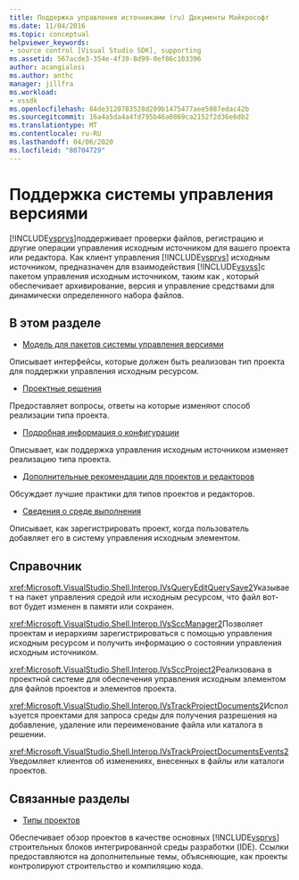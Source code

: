 ```yaml
---
title: Поддержка управления источниками (ru) Документы Майкрософт
ms.date: 11/04/2016
ms.topic: conceptual
helpviewer_keywords:
- source control [Visual Studio SDK], supporting
ms.assetid: 567acde3-354e-4f39-8d99-0ef86c103396
author: acangialosi
ms.author: anthc
manager: jillfra
ms.workload:
- vssdk
ms.openlocfilehash: 84de3120783528d209b1475477aee5087edac42b
ms.sourcegitcommit: 16a4a5da4a4fd795b46a0869ca2152f2d36e6db2
ms.translationtype: MT
ms.contentlocale: ru-RU
ms.lasthandoff: 04/06/2020
ms.locfileid: "80704729"
---
```

# <a name="supporting-source-control"></a>Поддержка системы управления версиями
[!INCLUDE[vsprvs](../../code-quality/includes/vsprvs_md.md)]поддерживает проверки файлов, регистрацию и другие операции управления исходным источником для вашего проекта или редактора. Как клиент управления [!INCLUDE[vsprvs](../../code-quality/includes/vsprvs_md.md)] исходным источником, предназначен для взаимодействия [!INCLUDE[vsvss](../../extensibility/includes/vsvss_md.md)]с пакетом управления исходным источником, таким как , который обеспечивает архивирование, версия и управление средствами для динамически определенного набора файлов.

## <a name="in-this-section"></a>В этом разделе
- [Модель для пакетов системы управления версиями](../../extensibility/internals/model-for-source-control-packages.md)

 Описывает интерфейсы, которые должен быть реализован тип проекта для поддержки управления исходным ресурсом.

- [Проектные решения](../../extensibility/internals/source-control-design-decisions.md)

 Предоставляет вопросы, ответы на которые изменяют способ реализации типа проекта.

- [Подробная информация о конфигурации](../../extensibility/internals/source-control-configuration-details.md)

 Описывает, как поддержка управления исходным источником изменяет реализацию типа проекта.

- [Дополнительные рекомендации для проектов и редакторов](../../extensibility/internals/additional-source-control-guidelines-for-projects-and-editors.md)

 Обсуждает лучшие практики для типов проектов и редакторов.

- [Сведения о среде выполнения](../../extensibility/internals/source-control-runtime-details.md)

 Описывает, как зарегистрировать проект, когда пользователь добавляет его в систему управления исходным элементом.

## <a name="reference"></a>Справочник
 <xref:Microsoft.VisualStudio.Shell.Interop.IVsQueryEditQuerySave2>Указывает на пакет управления средой или исходным ресурсом, что файл вот-вот будет изменен в памяти или сохранен.

 <xref:Microsoft.VisualStudio.Shell.Interop.IVsSccManager2>Позволяет проектам и иерархиям зарегистрироваться с помощью управления исходным ресурсом и получить информацию о состоянии управления исходным источником.

 <xref:Microsoft.VisualStudio.Shell.Interop.IVsSccProject2>Реализована в проектной системе для обеспечения управления исходным элементом для файлов проектов и элементов проекта.

 <xref:Microsoft.VisualStudio.Shell.Interop.IVsTrackProjectDocuments2>Используется проектами для запроса среды для получения разрешения на добавление, удаление или переименование файла или каталога в решении.

 <xref:Microsoft.VisualStudio.Shell.Interop.IVsTrackProjectDocumentsEvents2>Уведомляет клиентов об изменениях, внесенных в файлы или каталоги проектов.

## <a name="related-sections"></a>Связанные разделы
- [Типы проектов](../../extensibility/internals/project-types.md)

 Обеспечивает обзор проектов в качестве основных [!INCLUDE[vsprvs](../../code-quality/includes/vsprvs_md.md)] строительных блоков интегрированной среды разработки (IDE). Ссылки предоставляются на дополнительные темы, объясняющие, как проекты контролируют строительство и компиляцию кода.
